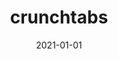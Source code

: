---
title: "crunchtabs"
date: 2021-01-01
description: Crosstab, topline, and codebook creation in Excel and PDF for crunch and generic datasets in R.
weight: 1
link: https://crunch-io.github.io/crunchtabs/articles/Overview.html
repo: https://github.com/crunch-io/crunchtabs
icon: 👩‍💻
---